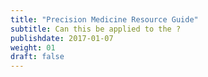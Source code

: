 ```yaml
---
title: "Precision Medicine Resource Guide"
subtitle: Can this be applied to the ?
publishdate: 2017-01-07
weight: 01
draft: false
---
```


